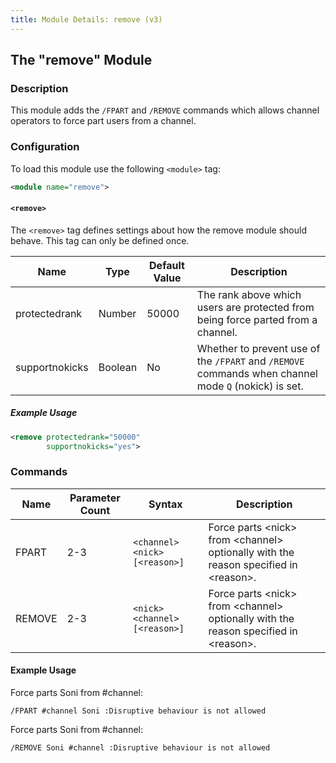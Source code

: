 ```yaml
---
title: Module Details: remove (v3)
---
```


## The "remove" Module

### Description

This module adds the `/FPART` and `/REMOVE` commands which allows channel operators to force part users from a channel.

### Configuration

To load this module use the following `<module>` tag:

```xml
<module name="remove">
```

#### `<remove>`

The `<remove>` tag defines settings about how the remove module should behave. This tag can only be defined once.

Name           | Type    | Default Value | Description
-------------- | ------- | ------------- | -----------
protectedrank  | Number  | 50000         | The rank above which users are protected from being force parted from a channel.
supportnokicks | Boolean | No            | Whether to prevent use of the `/FPART` and `/REMOVE` commands when channel mode `Q` (nokick) is set.

##### Example Usage

```xml
<remove protectedrank="50000"
        supportnokicks="yes">
```

### Commands

Name   | Parameter Count | Syntax                        | Description
------ | --------------- | ----------------------------- | -----------
FPART  | 2-3             | `<channel> <nick> [<reason>]` | Force parts &lt;nick&gt; from &lt;channel&gt; optionally with the reason specified in &lt;reason&gt;.
REMOVE | 2-3             | `<nick> <channel> [<reason>]` | Force parts &lt;nick&gt; from &lt;channel&gt; optionally with the reason specified in &lt;reason&gt;.

#### Example Usage

Force parts Soni from #channel:

```plaintext
/FPART #channel Soni :Disruptive behaviour is not allowed
```

Force parts Soni from #channel:

```plaintext
/REMOVE Soni #channel :Disruptive behaviour is not allowed
```
